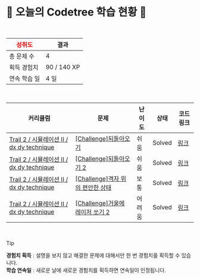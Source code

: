 # 🌲 오늘의 Codetree 학습 현황 🌲

<br />

| <span style="color:red;display:block;text-align:center;"> **성취도**</span> | 결과 |
|---|---|
| 총 문제 수 | 4 |
| 획득 경험치 | 90 / 140 XP |
| 연속 학습 일 | 4 일 |

<br />

|커리큘럼|문제|난이도|상태|코드 링크|
|---|---|---|---|---|
|[Trail 2 / 시뮬레이션 II / dx dy technique](https://https://en.codetree.ai/trail-info/novice-mid/)|[[Challenge]되돌아오기](https://https://en.codetree.ai/trails/complete/curated-cards/challenge-come-back/)|쉬움|Solved|[링크](https://github.com/biiit4894/codeTree-algo-study/blob/main/250112/%EB%90%98%EB%8F%8C%EC%95%84%EC%98%A4%EA%B8%B0/come-back.java)|
|[Trail 2 / 시뮬레이션 II / dx dy technique](https://https://en.codetree.ai/trail-info/novice-mid/)|[[Challenge]되돌아오기 2](https://https://en.codetree.ai/trails/complete/curated-cards/challenge-come-back-2/)|쉬움|Solved|[링크](https://github.com/biiit4894/codeTree-algo-study/blob/main/250112/%EB%90%98%EB%8F%8C%EC%95%84%EC%98%A4%EA%B8%B0%202/come-back-2.java)|
|[Trail 2 / 시뮬레이션 II / dx dy technique](https://https://en.codetree.ai/trail-info/novice-mid/)|[[Challenge]격자 위의 편안한 상태](https://https://en.codetree.ai/trails/complete/curated-cards/challenge-comfortable-state-on-the-grid/)|보통|Solved|[링크](https://github.com/biiit4894/codeTree-algo-study/blob/main/250112/%EA%B2%A9%EC%9E%90%20%EC%9C%84%EC%9D%98%20%ED%8E%B8%EC%95%88%ED%95%9C%20%EC%83%81%ED%83%9C/comfortable-state-on-the-grid.java)|
|[Trail 2 / 시뮬레이션 II / dx dy technique](https://https://en.codetree.ai/trail-info/novice-mid/)|[[Challenge]거울에 레이저 쏘기 2](https://https://en.codetree.ai/trails/complete/curated-cards/challenge-shoot-a-laser-in-the-mirror-2/)|어려움|Solved|[링크](https://github.com/biiit4894/codeTree-algo-study/blob/main/250112/%EA%B1%B0%EC%9A%B8%EC%97%90%20%EB%A0%88%EC%9D%B4%EC%A0%80%20%EC%8F%98%EA%B8%B0%202/shoot-a-laser-in-the-mirror-2.java)|


<br />

> [!TIP]
> **경험치 획득** : 설명을 보지 않고 해결한 문제에 대해서만 한 번 경험치를 획득할 수 있습니다.  
> **학습 연속일** : 새로운 날에 새로운 경험치를 획득하면 연속일이 인정됩니다.

